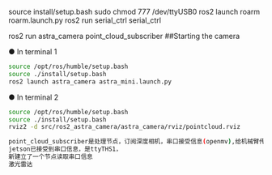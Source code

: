 source install/setup.bash
sudo chmod 777 /dev/ttyUSB0
ros2 launch roarm roarm.launch.py
ros2 run serial_ctrl serial_ctrl


ros2 run astra_camera point_cloud_subscriber
##Starting the camera

● In terminal 1

```bash
source /opt/ros/humble/setup.bash 
source ./install/setup.bash 
ros2 launch astra_camera astra_mini.launch.py
```

● In terminal 2

```bash
source /opt/ros/humble/setup.bash 
source ./install/setup.bash 
rviz2 -d src/ros2_astra_camera/astra_camera/rviz/pointcloud.rviz

point_cloud_subscriber是处理节点，订阅深度相机，串口接受信息(openmv),给机械臂传数据 （连上之后取消gui，只用普通程序）
jetson已接受到串口信息，是ttyTHS1，
新建立了一个节点读取串口信息
激光雷达     